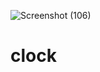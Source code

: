 ![Screenshot (106)](https://user-images.githubusercontent.com/85219856/172890287-a90fe4d4-279a-4e4a-92ec-c4e69517f1b4.png)
# clock
